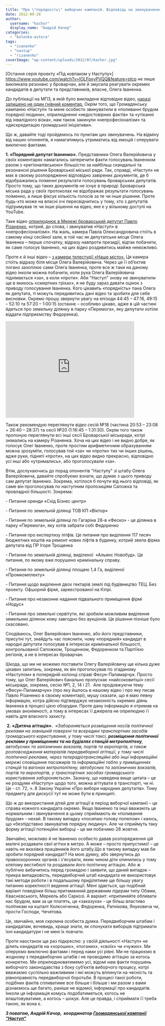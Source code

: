```yaml
---
title: "Про \"порядність\" виборчих кампаній. Відповідь на звинувачення"
date: 2012-09-28
author: 
  username: "kachor"
  display_name: "Андрій Качор"
categories: 
  - "kolonka-avtora"
tags: 
  - "ivanenko"
  - "nastup"
  - "rizanenko"
coverImage: "wp-content/uploads/2012/07/kachor.jpg"
---
```


[Остання серія проекту «Під ковпаком у Наступу»] https://www.youtube.com/watch?v=IOLFpxyPVQQ&feature=plcp  не лише викликала резонанс у броварчан, але й змусила реагувати окремих кандидатів в депутати та представників, власне, Олега Іваненка.

До публікації на МПЗ, в якій було викладене відповідне відео, [наразі залишено не один гнівний коментар.](https://mpz.brovary.org/hto-z-kandidativ-rozigruye-dityachu-kartu/) Окрім того, що Громадянську кампанію «Наступ» та мене особисто звинуватили в «поливанні брудом порядної людини», оприлюдненні «недостовірних фактів» та «утіканні від інвалідного візка», нам також закинули «непрофесіоналізм» та «дискредитацію громадської ініціативи».

Що ж, давайте тоді пройдемось по пунктам цих звинувачень. На відміну від наших опонентів, я намагатимусь утриматись від емоцій і оперувати виключно фактами.

**1\. «Порядний депутат Іваненко».** Представники Олега Валерійовича у своїх коментарях намагались заперечити факти голосувань Іваненком разом з «регіоналівською» більшістю за найбільш скандальні та резонансні рішення Броварської міської ради. Так, справді, «Наступ» не має в своєму розпорядженні відповідно завірених документів, де б відображались поіменні результати голосувань броварських депутатів. Просто тому, що таких документів не існує в природі: Броварська міська рада у своїх протоколах не відображає результати голосувань поіменно, а лише фіксує кількість голосів за те чи інше рішення. Проте будь-хто може на власні очі пересвідчитись у тому, хто з депутатів підтримував те чи інше рішення на відео, яке є у вільному доступі на YouTube.

Таке відео [оприлюднює в Мережі броварський депутат Павло Різаненко](https://www.youtube.com/user/PavloRizanenko), котрий, до слова, і звинуватив «Наступ» в «непрофесіоналізмі». На жаль, камера Павла Олександровича стоїть в самому кінці сесійної зали, в той час як депутатське місце Олега Іваненка – перше спочатку, відразу навпроти президії, відтак побачити, як саме голосує Іваненко, на цих відео роздивитись майже неможливо.

Проте є й інші відео – [з камери телестудії «Наше місто».](https://www.youtube.com/results?search_query=%D0%BE%D1%84%D1%96%D1%86%D1%96%D0%B9%D0%BD%D0%B8%D0%B9+%D1%81%D1%8E%D0%B6%D0%B5%D1%82+%D1%81%D0%B5%D1%81%D1%96%D1%8F+%D0%B1%D1%80%D0%BE%D0%B2%D0%B0%D1%80%D1%81%D1%8C%D0%BA%D0%BE%D1%97+%D0%BC%D1%96%D1%81%D1%8C%D0%BA%D0%BE%D1%97+%D1%80%D0%B0%D0%B4%D0%B8&oq=%D0%BE%D1%84%D1%96%D1%86%D1%96%D0%B9%D0%BD%D0%B8%D0%B9+%D1%81%D1%8E%D0%B6%D0%B5%D1%82+%D1%81%D0%B5%D1%81%D1%96%D1%8F+%D0%B1%D1%80%D0%BE%D0%B2%D0%B0%D1%80%D1%81%D1%8C%D0%BA%D0%BE%D1%97+%D0%BC%D1%96%D1%81%D1%8C%D0%BA%D0%BE%D1%97+%D1%80%D0%B0%D0%B4%D0%B8&gs_l=youtube.3..35i39.4358514.4358842.0.4359755.3.3.0.0.0.0.77.224.3.3.0...0.0...1ac.1.7nmyco3Sa7U) Ця камера стоїть відразу біля місця Олега Валерійовича. Через це її об’єктив погано захоплює саме Олега Іваненка, проте все ж таки на даному відео інколи можна побачити, коли рука Олега Валерійовича піднімається «за», а коли «проти». Аби "Наступ" знову не звинуватили ще в якихось «смертних гріхах», я не буду зараз давати оцінок з приводу голосування Іваненка. Кого цікавить «порядність» пана Олега як депутата, ті можуть передивитись дані відео та зробити для себе висновки. Окремо прошу звернути увагу на епізоди 44:45 – 47:16, 49:15 – 52:10 та 57:20 – 1:00:15 (останнє – особливо цікаво, адже в цій частині йдеться про земельну ділянку в парку «Перемога», яку депутати хотіли віддати підприємству Федоренка).

<iframe src="https://www.youtube.com/embed/xT5CSVu3T_w" frameborder="0" width="420" height="315"></iframe>

Також рекомендую переглянути відео сесій №18 (частина 20:53 – 23:08 + 26:40 – 28:37) та сесії №20 (1:16:45 – 1:31:30). Окрім того також пропоную переглянути всі інші сесії Броварської міськради, котрі знімались на камеру Різаненка. Хоча на цих відео і не видно добре, як голосує Олег Іваненко, проте простим арифметичним обрахуванням можна зрозуміти, голосував той «за» чи «проти» тих чи інших рішень, адже руки, підняті «проти», на цих відео видно прекрасно, відповідно усі інші або «утримались», або проголосували «за».

Втім, дослухаючись до порад опонентів "Наступу" зі штабу Олега Валерійовича, давайте спробуємо взнати, що думає з цього приводу сам депутат Іваненко. Зокрема, хотілося б почути від нього відповіді, як саме він проголосував по наступним пропозиціям Сапожка та провладної більшості. Зокрема:

\- Питання оренди «Схід Бізнес центр»

\- Питання по земельній ділянці ТОВ КП «Віктор»

\- Питання по земельній ділянці по Гагаріна 28-в «Феско» - це ділянка в парку «Перемога», яку хотів забрати собі Федоренко

\- Питання про експертизу літфів. Це питання про виділення 117 тисяч бюджетних коштів на ремонт нових ліфтів в будинку, котрий звела фірма депутата від ПР Ігоря Трощенка

\- Питання по земельній ділянці, виділеної  «Альянс Новобуд». Це питання, по якому вже порушено кримінальну справу.

\- Питання по земельній ділянці площею 1,4 Га, виділеної «Промкомплекту»

\- Питання щодо виділення двох гектарів землі під будівництво ТЕЦ. Без проекту. Офшорній фірмі, зареєстрованої на Кіпрі.

\- Питання про незаконне надання підвального приміщення фірмі «Нодус»

\- Питання про земельні сервітути, які зробили можливим виділення земельних ділянок кому завгодно без аукціонів. Це рішення пізніше було скасовано.

Сподіваюсь, Олег Валерійович Іваненко, або його представники, присутні тут, знайдуть час пояснити, чому «порядний» кандидат в народні депутати голосував в інтересах кримінальної більшості, контрольованої Сапожком, Трощенком, Федоренком та Партіїєю регіонів, а не в інтересах броварчан.

Шкода, що ми не можемо поставити Олегу Валерійовичу ще кілька дуже цікавих запитань, зокрема, як він проголосував по згаданому «Наступом» в попередній колонці справі Фесун-Паламарчук. Просто тому, що Олег Валерійович банально пропускає «найсоковитіші» сесії міськради, зокрема, сесію №1, 2, 14 і 21.  Але продовжуючи тему «Фесун-Паламарчук» (про яку йшлось в нашому відео і про яку писав Павло Різаненко в своєму коментарі), мушу сказати, що я маю певну інформацію, котра дійсно підтверджує незаконність окремих діянь Іваненка в процесі цією оборудки. Проте дану інформацію я отримав на умовах анонімності, а тому в інтересах її джерела не оприлюдню її навіть для власного захисту.

 **2. «Дитяча агітація».**  _«Забороняється розміщення носіїв політичної реклами на зовнішній поверхні та всередині транспортних засобів громадського користування, у тому числі таксі, **розміщення політичної реклами у приміщеннях та на будівлях станцій метрополітену**, автобусних та залізничних вокзалів, портів та аеропортів, а також розповсюдження матеріалів передвиборної агітації, у тому числі політичної реклами, через телерадіотрансляційні або інші інформаційні мережі сповіщання пасажирів та інформаційні табло у приміщеннях станцій та вагонах метрополітену, автобусних та залізничних вокзалів, портів та аеропортів, у транспортних засобах громадського користування забороняється»_. Зазначу, що наведена вище цитата – це не роздуми «Наступу» щодо того, можна агітувати в транспорті, чи ні. Це - ст. 72, ч. 8 Закону України «Про вибори народних депутатів». Тому предмету для дискусії тут не може бути в принципі.

Що ж до використання дітей для агітації в період виборчої кампанії – це справа кожного кандидата окремо. Якщо Іваненко та інші вважають це нормальним і звинувачення в цьому сприймають як «поливання брудом» - нехай. В такому випадку «посипаю голову попелом» і каюсь, що «безпідставно звинуватив порядну людину». Але чи сприймуть таку форму агітації потенційні виборці – це ми побачимо 28 жовтня.

Звичайно, можливо й не Іваненко особисто давав розпорядження цій малечі роздавати свої агітки в метро. А може – просто припустимо! – це навіть не вказівка працівників його штабу.Що в такому випадку мав би зробити порядний кандидат? На мою думку, або звернутись до правоохоронних органів і з'ясувати, яким чином діти опинились у тому клятому вестибюлі та роздавали його політичну агітацію. Або ж публічно вибачитись перед громадою і заявити, що даний випадок – прикра випадковість, передвиборчий штаб кандидата не використовує такі методи роботи і в подальшому приділятиме ще більшу увагу питанню коректності ведення агітації. Мені здається, що подібний варіант поведінки більш притаманний державним лідерам типу Обами, Кваснєвського, Меркель або Саркозі. А варіант: «припиняйте обливати нас брудом, вам за це платять, це «заказуха» - це більш властиво політикам на кшталт Колєсніченка, Федоренка, Ратнікова, Януковича чи, прости Господи, Чечетова.

Це, звичайно, моя скромна особиста думка. Передвиборчим штабам і кандидатам, вочевидь, краще знати, як спонукати виборців підтримати їхні кандидатури і не мені їх повчати.

Проте наостанок ще раз підкреслю: у своїй діяльності «Наступ» не ділить кандидатів на «хороших», «поганих», «своїх» чи «чужих». Ми оперуємо виключно фактами і перед нами усі рівні. Ми не працюємо в жодному з передвиборчих штабів і не проводимо агітацію за когось конкретно. Ми оприлюднюватимемо усі, відомі нам факти порушень виборчого законодавства з боку суб’єктів виборчого процесу, котрі вважаємо суспільно важливими і які можуть вплинути на чесність та рівноправність передвиборчої боротьби. В процесі такої роботи, подібних фактів спливатиме все більше і більше і ми разом з вами дізнаємось ще багато, раніше не відомої, інформації про кандидатів. Інколи ця інформація комусь подобатиметься, когось не влаштовуватиме, а когось – шокує. Але це правда, і сприймати її треба такою, як вона є.

_**З повагою, Андрій Качор,  координатор [Громадянської кампанії "Наступ"](https://www.nastup.info/)**_
